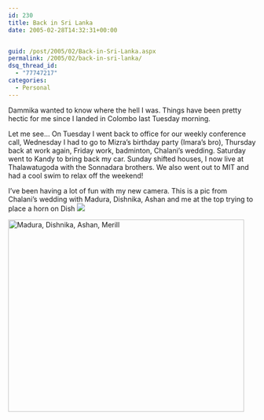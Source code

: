 ```yaml
---
id: 230
title: Back in Sri Lanka
date: 2005-02-28T14:32:31+00:00


guid: /post/2005/02/Back-in-Sri-Lanka.aspx
permalink: /2005/02/back-in-sri-lanka/
dsq_thread_id:
  - "77747217"
categories:
  - Personal
---
```

<p>Dammika wanted to know where the hell I was. Things have been pretty hectic for me since I landed in Colombo last Tuesday morning. </p>
<p>Let me see&hellip; On Tuesday I went back to office for our weekly conference call, Wednesday I had to go to Mizra&rsquo;s birthday party (Imara&rsquo;s bro), Thursday back at work again, Friday work, badminton, Chalani&rsquo;s wedding. Saturday went to Kandy to bring back my car. Sunday shifted houses, I now live at Thalawatugoda with the Sonnadara brothers.&nbsp;We also went out to MIT and had a cool swim to relax off the weekend!</p>
<p>I&rsquo;ve been having a lot of fun with my new camera. This is a pic from Chalani&rsquo;s wedding with Madura, Dishnika, Ashan and me at the top trying to place a horn on Dish <img src="http://www.merill.net/wp-content/uploads/contentbinary/smile3.gif" /></p>
<p><img height="391" alt="Madura, Dishnika, Ashan, Merill" src="http://www.merill.net/wp-content/uploads/contentbinary/04_2D28_2D02ChalWedding.jpg" width="480" border="0" /></p>